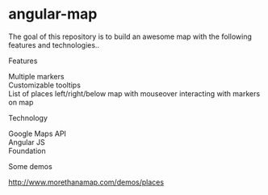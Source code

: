 angular-map
===========
The goal of this repository is to build an awesome map with the following features and technologies..

Features

Multiple markers<br>
Customizable tooltips<br>
List of places left/right/below map with mouseover interacting with markers on map

Technology

Google Maps API<br>
Angular JS<br>
Foundation

Some demos

<a href="http://www.morethanamap.com/demos/places">http://www.morethanamap.com/demos/places</a>
